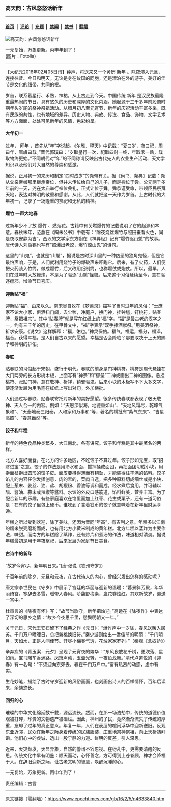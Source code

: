 ### 高天韵：古风悠悠话新年

---

#### [首页](../../../..?n4633840) &nbsp;|&nbsp; [评论](../../../../../epoch-comment?n4633840) &nbsp;|&nbsp; [专题](../../../../../epoch-special?n4633840) &nbsp;|&nbsp; [禁闻](../../../../../epoch-news?n4633840) &nbsp;|&nbsp; [禁书](../../../../../books?n4633840) &nbsp;|&nbsp; [翻墙](https://github.com/gfw-breaker/nogfw/blob/master/README.md?n4633840)


<div><img alt="高天韵：古风悠悠话新年" class="attachment-djy_600_400 size-djy_600_400 wp-post-image" src="https://i.epochtimes.com/assets/uploads/2016/02/1602050011281497-600x400.jpg"/>
<div class="caption">
 <p>
  一元复始，万象更新。丙申年到了！
  <br/>
  (图片︰Fotolia)
 </p>
</div></div><hr/><div class="post_content" id="artbody" itemprop="articleBody">
 <!-- article content begin -->
 <p>
  【大纪元2016年02月05日讯】钟声，将送来又一个黄历
  <ok href="https://www.epochtimes.com/gb/tag/%E6%96%B0%E5%B9%B4.html">
   新年
  </ok>
  。除夜溶入元旦，连接往昔、今日和明天。无论是身在故国的同胞，还是漂泊在外的游子，美好的佳节是文化的纽带，共同的根。
 </p>
 <p>
  岁首，联系着星行、禾熟，神祐，从上古走到今天。中国传统
  <ok href="https://www.epochtimes.com/gb/tag/%E6%96%B0%E5%B9%B4.html">
   新年
  </ok>
  是汉民族最隆重最热闹的节日，具有悠久的历史和深厚的文化内涵。她起源于三千多年前殷商时期年头岁尾的祭神祭祖活动。从腊月初八至元宵节，新年的庆祝活动丰富多采，既有民族的共性，也有地域的差异。历史人物、典故、传说、食品、饰物、文学艺术等方方面面，处处可见新年的风情，色彩纷呈。
 </p>
 <p>
  <h4>
   大年初一
  </h4>
  <p>
   过年，
   <ok href="https://www.epochtimes.com/gb/tag/%E6%8B%9C%E5%B9%B4.html">
    拜年
   </ok>
   ，首先从“年”字说起。《尔雅．释天》中记载：“夏曰岁，商曰祀，周曰年，唐虞曰载。”晋代郭璞曰：“岁取星行一次，祀取四时一终，年取禾一熟，载取物终更始。”不同朝代对“年”的不同称谓反映出古代先人的农业生产活动、天文学知识以及他们对大自然的尊崇和感激。
  </p>
  <p>
   据说，正月初一的来历和制定“四时成岁”的尧帝有关。据《尚书．尧典》记载：尧从父亲帝喾那里继承帝位，但并未传位给自己的儿子，而是禅位于舜。公元两千多年前的一天，尧在太庙举行禅位典礼，正式让位于舜。舜恭谨受命，带领臣民祭拜天地，表达对神明的敬重和感谢。从此，人们就把这一天作为岁首。上古时代的大年初一，记录了一场隆重的祭祀和无私的精神。
  </p>
  <p>
   <h4>
    <ok href="https://www.epochtimes.com/gb/tag/%E7%88%86%E7%AB%B9.html">
     爆竹
    </ok>
    一声大地春
   </h4>
   <p>
    过新年少不了放
    <ok href="https://www.epochtimes.com/gb/tag/%E7%88%86%E7%AB%B9.html">
     爆竹
    </ok>
    、燃烟花。古籍中有关燃爆竹的记载说明了它的起源和本意。春秋末年，范蠡在《陶朱公书》中载有：“除夜烧盆爆竹与照田蚕看火色，同是夜取安静为吉”。西汉的文学家东方朔在《神异经》记有“爆竹驱山魈”的故事。唐代诗人刘禹锡也写有“照潭出老蛟，爆竹惊山鬼”的诗句。
   </p>
   <p>
    这里的“山鬼”，也就是“山魈”，据说是古时深山里的一种凶恶的独角鬼怪，但是它最怕声响，于是，人们就利用烧竹子的爆破声来吓跑它。后来，有了火药，人们便把火药装入竹筒，做成爆竹，后又改用纸制筒，也称爆仗或炮仗。所以，最早，人们在过年时大放鞭炮，本是为了驱逐“山魈”怪兽。后来这个习俗延续至今，意在驱逐瘟邪，增添节日喜庆。
   </p>
   <p>
    <h4>
     迎新贴“福”
    </h4>
    <p>
     迎新贴“福”，由来以久。南宋吴自牧在《梦粱录》描写了当时过年的风俗：“士庶家不论大小家，俱洒扫门闾，去尘秽，净庭户，换门神，挂钟馗，钉桃符，贴春牌，祭把祖宗”。其中“贴春牌”就是写在红纸上的“福”字。“福”是最古老的汉字之一，约有三千年的历史。在甲骨文中，“福”字表示“双手捧酒献祭。”用美酒祭神，祈求安康。《说文》这样解释：“福，佑也。”神灵保佑。福气，福运，福分，福泽，福音。获得幸福，是人们自古以来的愿望。幸福是否会降临？那要取决于上天的赐予和神明的护佑。
    </p>
    <p>
     <h4>
      春联
     </h4>
     <p>
      贴春联的习俗起于宋朝，盛行于明代。春联的前身是门神桃符。桃符是周代悬挂在大门两旁的长方形桃木板，上面写有“神荼”和“郁垒”二神或画出二神的图像。悬挂桃符、张贴门神，意在敬神、祈祥，镇邪驱鬼。后来小块的木板写不下太多文字，便逐渐发展为用毛笔在红纸上写出对句，外加横批。
     </p>
     <p>
      人们通过写春联、贴春联寄托对新年的美好愿望。很多传统春联都表现了敬天敬神、天人合一的内容。例如：“天恩深似海，地德重如山”、“天地风霜尽，乾坤气象和”、“天泰地泰三阳泰，人和家和万事和”等，著名的横批有“紫气东来”、“吉星高照”、“春意盎然”等。
     </p>
     <p>
      <h4>
       饺子和年糕
      </h4>
      <p>
       新年的特色食品种类繁多，大江南北，各有讲究。饺子和年糕是其中最著名的两样。
      </p>
      <p>
       北方人喜好面食。在北方的许多地区，不吃饺子不算过年。饺子形如元宝，取“招财进宝”之意。饺子的作法是用冷水和面，搅拌揉成面团，再把面团切成小块，用擀面杖擀出圆形的饺子皮。面皮要擀得薄而有韧劲，才能装得住丰满的馅料。饺子馅儿的内容任你发挥创意，肉的素的，菜肉自选，把多种原料切成细丝或是小块，配上葱末、姜丝、油、盐、胡椒粉、香油等调和而成。经水煮后食用，并可辅以醋、酱油、蒜末或辣椒等酱料。水饺的外皮口感筋道，馅料鲜美，营养丰富。为了配合新年的乐趣，有些家庭喜欢在馅里面加上红枣、花生或栗子，还有一道习俗是：在有的饺子里包上硬币。谁吃到了含着钱币的饺子就意味着在新年里财运亨通。
      </p>
      <p>
       年糕之所以受到欢迎，除了美味，还因为音同“年高”，有吉利之意。年糕多以江南的糯米脱壳磨粉而成，也有用北方小黄米制成的黄年糕。北方年糕以蒸炸为主要作法，味甜。而南方的年糕除了蒸炸，还有炒片和煮汤的作法，味道相对清淡。据说年糕最初是用于年夜祭祀，后来发展为家庭节日美食。
      </p>
      <p>
       <h4>
        古诗中的新年
       </h4>
       <p>
        “故岁今宵尽，新年明日来。”(唐‧张说《钦州守岁》)
       </p>
       <p>
        千百年前的除夕、元旦和元夜，在古代诗人的内心，曾经兴发出怎样的感动呢？
       </p>
       <p>
        唐太宗李世民在《守岁》中展示了宫廷的华丽与迎新的温暖：“暮景斜芳殿，年华丽绮宫。寒辞去冬雪，暖带入春风。阶馥舒梅素，盘花卷烛红。其欢新故岁，迎送一宵中。”
       </p>
       <p>
        杜审言的《除夜有怀》写：“故节当歌守，新年把烛迎。”高适在《除夜作》中表达了深切的思乡之情：“故乡今夜思千里，愁鬓明朝又一年。”
       </p>
       <p>
        关于元日，宋代王安石留下了经典之作《元日》：“爆竹声中一岁除，春风送暖入屠苏。千门万户曈曈日，总把新桃换旧符。”秦少游则绘出一番佳节的明丽：“千门明月，天如水，正是人间佳节。开尽小梅春气透，花烛家家罗列。”（秦观《念奴娇》）
       </p>
       <p>
        辛弃疾的《青玉案．元夕》呈现了元宵夜的繁华：“东风夜放花千树，更吹落、星如雨。宝马雕车香满路。凤箫声动，玉壶光转，一夜鱼龙舞。”清代卢道悦的《迎春》有一名句：“不须迎向东郊去，春在千门万户中。”富有热烈的动感，虚中有实。
       </p>
       <p>
        生花妙笔，描绘了古时守岁迎新的风俗画面，也刻画出诗人的百样情怀。百年后读来，余韵悠长。
       </p>
       <p>
        <h4>
         回归的心
        </h4>
        <p>
         璀璨的中华文化绵延数千载，源远流长。然而，在那一场浩劫中，传统的道德价值观被打碎，珍贵的文物遗产被砸烂。因此，神州的子民，竟然渐渐流失了传统的厚重，忘却了过年的真正意义。年复一年，人们在表层的喧闹浮华中迎新送旧。反观东亚近邻，民众在新年之际身着传统的民族服装，庄重地祭神祭祖，向上天祈祷拜诣。他们心中的虔诚，透出一股宁静的力道。鲜明的反差，引人深思。
        </p>
        <p>
         近来，天灾频发，天显异象，自然的警讯不容忽视。在纷乱中，更需要清醒的反思。传统文化中早有明鉴：顺天而动，心怀善念，方可得到上苍眷顾，神才会降福于人。在辞旧迎新之际，让古老文明的智慧，唤醒沉睡的心。
        </p>
        <p>
         一元复始，万象更新。丙申年到了！
        </p>
        <p>
         责任编辑：古言
        </p>
        <!-- article content end -->
        <div id="below_article_ad">
        </div>
       </p>
      </p>
     </p>
    </p>
   </p>
  </p>
 </p>
</div>


---

原文链接（需翻墙）：https://www.epochtimes.com/gb/16/2/5/n4633840.htm